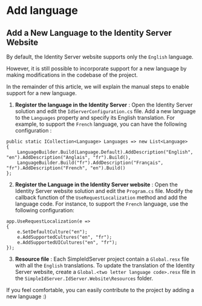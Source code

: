 # Add language

## Add a New Language to the Identity Server Website

By default, the Identity Server website supports only the `English` language.

However, it is still possible to incorporate support for a new language by making modifications in the codebase of the project.

In the remainder of this article, we will explain the manual steps to enable support for a new language.

1. **Register the language in the Identity Server** : Open the Identity Server solution and edit the `IdServerConfiguration.cs` file. Add a new language to the `Languages` property and specify its English translation. For example, to support the `French` language, you can have the following configuration :

```
public static ICollection<Language> Languages => new List<Language>
{
    LanguageBuilder.Build(Language.Default).AddDescription("English", "en").AddDescription("Anglais", "fr").Build(),
    LanguageBuilder.Build("fr").AddDescription("Français", "fr").AddDescription("French", "en").Build()
};
```

2. **Register the Language in the Identity Server website** : Open the Identity Server website solution and edit the `Program.cs` file. Modify the callback function of the `UseRequestLocalization` method and add the language code. For instance, to support the `French` language, use the following configuration:

```
app.UseRequestLocalization(e =>
{
    e.SetDefaultCulture("en");
    e.AddSupportedCultures("en", "fr");
    e.AddSupportedUICultures("en", "fr");
});
```

3. **Resource file** : Each SimpleIdServer project contain a `Global.resx` file with all the `English` translations. To update the translation of the Identity Server website, create a `Global.<two letter language code>.resx` file in the `SimpleIdServer.IdServer.Website\Resources` folder.

If you feel comfortable, you can easily contribute to the project by adding a new language :)